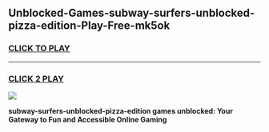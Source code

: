 
## Unblocked-Games-subway-surfers-unblocked-pizza-edition-Play-Free-mk5ok
<h3>
<a href="https://premium76.site?title=subway-surfers-unblocked-pizza-edition&ref=19M">CLICK TO PLAY</a></h3>
<hr>

<h3>
<a href="https://premium76.site?title=subway-surfers-unblocked-pizza-edition&ref=19M">CLICK 2 PLAY</a>
  
</h3>

<a href="https://premium76.site?title=subway-surfers-unblocked-pizza-edition&ref=19M"><img src="https://clearcache.store/games.png"></a>


**subway-surfers-unblocked-pizza-edition games unblocked: Your Gateway to Fun and Accessible Online Gaming**
